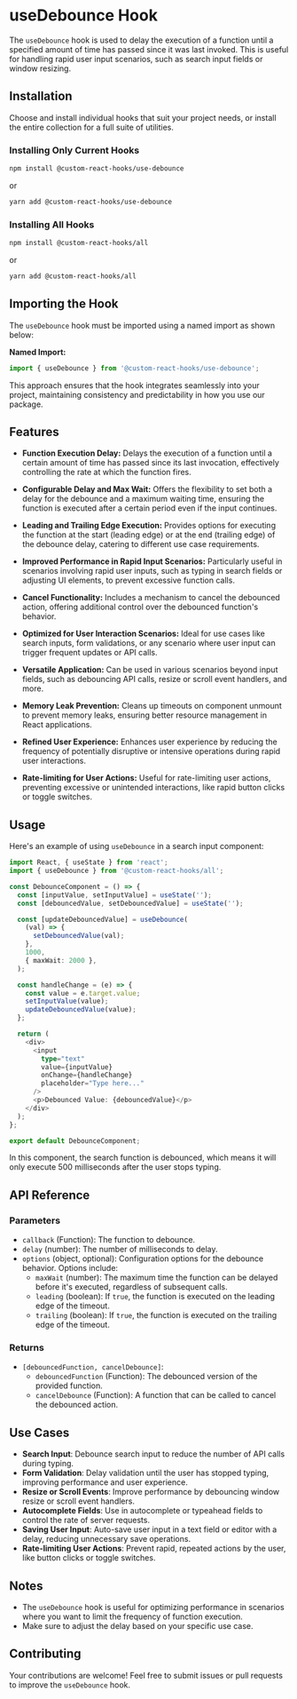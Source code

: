 # useDebounce Hook

The `useDebounce` hook is used to delay the execution of a function until a specified amount of time has passed since it was last invoked. This is useful for handling rapid user input scenarios, such as search input fields or window resizing.

## Installation

Choose and install individual hooks that suit your project needs, or install the entire collection for a full suite of utilities.

### Installing Only Current Hooks

```bash
npm install @custom-react-hooks/use-debounce
```

or

```bash
yarn add @custom-react-hooks/use-debounce
```

### Installing All Hooks

```sh
npm install @custom-react-hooks/all
```

or

```sh
yarn add @custom-react-hooks/all
```

## Importing the Hook

The `useDebounce` hook must be imported using a named import as shown below:

**Named Import:**
```javascript
import { useDebounce } from '@custom-react-hooks/use-debounce';
```
This approach ensures that the hook integrates seamlessly into your project, maintaining consistency and predictability in how you use our package.

## Features

- **Function Execution Delay:** Delays the execution of a function until a certain amount of time has passed since its last invocation, effectively controlling the rate at which the function fires.

- **Configurable Delay and Max Wait:** Offers the flexibility to set both a delay for the debounce and a maximum waiting time, ensuring the function is executed after a certain period even if the input continues.

- **Leading and Trailing Edge Execution:** Provides options for executing the function at the start (leading edge) or at the end (trailing edge) of the debounce delay, catering to different use case requirements.

- **Improved Performance in Rapid Input Scenarios:** Particularly useful in scenarios involving rapid user inputs, such as typing in search fields or adjusting UI elements, to prevent excessive function calls.

- **Cancel Functionality:** Includes a mechanism to cancel the debounced action, offering additional control over the debounced function's behavior.

- **Optimized for User Interaction Scenarios:** Ideal for use cases like search inputs, form validations, or any scenario where user input can trigger frequent updates or API calls.

- **Versatile Application:** Can be used in various scenarios beyond input fields, such as debouncing API calls, resize or scroll event handlers, and more.

- **Memory Leak Prevention:** Cleans up timeouts on component unmount to prevent memory leaks, ensuring better resource management in React applications.

- **Refined User Experience:** Enhances user experience by reducing the frequency of potentially disruptive or intensive operations during rapid user interactions.

- **Rate-limiting for User Actions:** Useful for rate-limiting user actions, preventing excessive or unintended interactions, like rapid button clicks or toggle switches.

## Usage

Here's an example of using `useDebounce` in a search input component:

```typescript
import React, { useState } from 'react';
import { useDebounce } from '@custom-react-hooks/all';

const DebounceComponent = () => {
  const [inputValue, setInputValue] = useState('');
  const [debouncedValue, setDebouncedValue] = useState('');

  const [updateDebouncedValue] = useDebounce(
    (val) => {
      setDebouncedValue(val);
    },
    1000,
    { maxWait: 2000 },
  );

  const handleChange = (e) => {
    const value = e.target.value;
    setInputValue(value);
    updateDebouncedValue(value);
  };

  return (
    <div>
      <input
        type="text"
        value={inputValue}
        onChange={handleChange}
        placeholder="Type here..."
      />
      <p>Debounced Value: {debouncedValue}</p>
    </div>
  );
};

export default DebounceComponent;
```

In this component, the search function is debounced, which means it will only execute 500 milliseconds after the user stops typing.

## API Reference

### Parameters

- `callback` (Function): The function to debounce.
- `delay` (number): The number of milliseconds to delay.
- `options` (object, optional): Configuration options for the debounce behavior. Options include:
  - `maxWait` (number): The maximum time the function can be delayed before it's executed, regardless of subsequent calls.
  - `leading` (boolean): If `true`, the function is executed on the leading edge of the timeout.
  - `trailing` (boolean): If `true`, the function is executed on the trailing edge of the timeout.

### Returns

- `[debouncedFunction, cancelDebounce]`: 
  - `debouncedFunction` (Function): The debounced version of the provided function.
  - `cancelDebounce` (Function): A function that can be called to cancel the debounced action.

## Use Cases

- **Search Input**: Debounce search input to reduce the number of API calls during typing.
- **Form Validation**: Delay validation until the user has stopped typing, improving performance and user experience.
- **Resize or Scroll Events**: Improve performance by debouncing window resize or scroll event handlers.
- **Autocomplete Fields**: Use in autocomplete or typeahead fields to control the rate of server requests.
- **Saving User Input**: Auto-save user input in a text field or editor with a delay, reducing unnecessary save operations.
- **Rate-limiting User Actions**: Prevent rapid, repeated actions by the user, like button clicks or toggle switches.

## Notes

- The `useDebounce` hook is useful for optimizing performance in scenarios where you want to limit the frequency of function execution.
- Make sure to adjust the delay based on your specific use case.

## Contributing

Your contributions are welcome! Feel free to submit issues or pull requests to improve the `useDebounce` hook.

